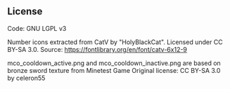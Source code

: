 ## License
Code: GNU LGPL v3

Number icons extracted from CatV by "HolyBlackCat".
Licensed under CC BY-SA 3.0. Source: https://fontlibrary.org/en/font/catv-6x12-9

mco_cooldown_active.png and mco_cooldown_inactive.png are based on bronze sword texture from Minetest Game
Original license: CC BY-SA 3.0 by celeron55